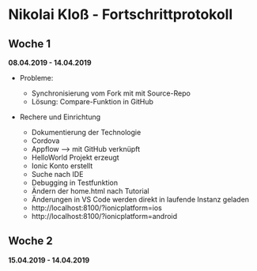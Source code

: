 # Nikolai Kloß - Fortschrittprotokoll



## Woche 1

**08.04.2019 - 14.04.2019**

- Probleme:
  - Synchronisierung vom Fork mit mit Source-Repo
  - Lösung: Compare-Funktion in GitHub

- Rechere und Einrichtung
  - Dokumentierung der Technologie
  - Cordova
  - Appflow --> mit GitHub verknüpft
  - HelloWorld Projekt erzeugt
  - Ionic Konto erstellt
  - Suche nach IDE
  - Debugging in Testfunktion
  - Ändern der home.html nach Tutorial
  - Änderungen in VS Code werden direkt in laufende Instanz geladen
  - http://localhost:8100/?ionicplatform=ios
  - http://localhost:8100/?ionicplatform=android



## Woche 2

**15.04.2019 - 14.04.2019**

